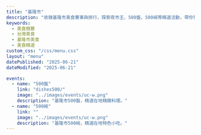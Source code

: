 ```yaml
---
title: "基隆市"
description: "收錄基隆市美食賽事與排行，探索夜市王、500盤、500碗等精選活動，帶你發現台灣在地美味。"
keywords:
  - 美食競賽
  - 台灣美食
  - 基隆市美食
  - 美食精選
custom_css: "/css/menu.css"
layout: "menu"
datePublished: "2025-06-21"
dateModified: "2025-06-21"

events:
  - name: "500盤"
    link: "dishes500/"
    image: "../images/events/uc-w.png"
    description: "基隆市500盤，精選在地精緻料理。"
  - name: "500碗"
    link: ""
    image: "../images/events/uc-w.png"
    description: "基隆市500碗，精選在地特色小吃。"
---
```

